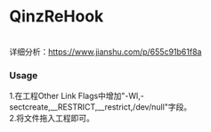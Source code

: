 # QinzReHook
<br>详细分析：https://www.jianshu.com/p/655c91b61f8a<br>
### Usage
1.在工程Other Link Flags中增加"-Wl,-sectcreate,__RESTRICT,__restrict,/dev/null"字段。
 <br> 2.将文件拖入工程即可。<br>

